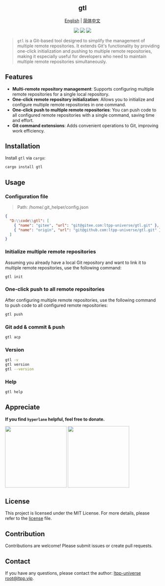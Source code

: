 <center>

## gtl

[English](readme.md) | [简体中文](readme.zh-cn.md)

[![](https://img.shields.io/crates/v/gtl.svg)](https://crates.io/crates/gtl)
[![](https://img.shields.io/crates/d/gtl.svg)](https://img.shields.io/crates/d/gtl.svg)
[![](https://img.shields.io/crates/l/gtl.svg)](./license)

</center>

> `gtl` is a Git-based tool designed to simplify the management of multiple remote repositories. It extends Git's functionality by providing one-click initialization and pushing to multiple remote repositories, making it especially useful for developers who need to maintain multiple remote repositories simultaneously.

## Features

- **Multi-remote repository management**: Supports configuring multiple remote repositories for a single local repository.
- **One-click remote repository initialization**: Allows you to initialize and configure multiple remote repositories in one command.
- **One-click push to multiple remote repositories**: You can push code to all configured remote repositories with a single command, saving time and effort.
- **Git command extensions**: Adds convenient operations to Git, improving work efficiency.

## Installation

Install `gtl` via `cargo`:

```bash
cargo install gtl
```

## Usage

### Configuration file

> Path: /home/.git_helper/config.json

```json
{
  "D:\\code\\gtl": [
    { "name": "gitee", "url": "git@gitee.com:ltpp-universe/gtl.git" },
    { "name": "origin", "url": "git@github.com:ltpp-universe/gtl.git" }
  ]
}
```

### Initialize multiple remote repositories

Assuming you already have a local Git repository and want to link it to multiple remote repositories, use the following command:

```bash
gtl init
```

### One-click push to all remote repositories

After configuring multiple remote repositories, use the following command to push code to all configured remote repositories:

```bash
gtl push
```

### Git add & commit & push

```bash
gtl acp
```

### Version

```bash
gtl -v
gtl version
gtl --version
```

### Help

```bash
gtl help
```

## Appreciate

**If you find `hyperlane` helpful, feel free to donate.**

<img src="https://docs.ltpp.vip/img/wechat-pay.png" width="200">  
<img src="https://docs.ltpp.vip/img/alipay-pay.jpg" width="200">

## License

This project is licensed under the MIT License. For more details, please refer to the [license](license) file.

## Contribution

Contributions are welcome! Please submit issues or create pull requests.

## Contact

If you have any questions, please contact the author: [ltpp-universe <root@ltpp.vip>](mailto:root@ltpp.vip).
